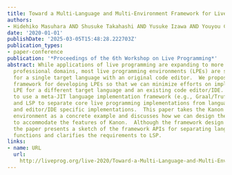 ```yaml
---
title: Toward a Multi-Language and Multi-Environment Framework for Live Programming
authors:
- Hidehiko Masuhara AND Shusuke Takahashi AND Yusuke Izawa AND Youyou Cong
date: '2020-01-01'
publishDate: '2025-03-05T15:48:28.222703Z'
publication_types:
- paper-conference
publication: '*Proceedings of the 6th Workshop on Live Programming*'
abstract: While applications of live programming are expanding to more practical and
  professional domains, most live programming environments (LPEs) are still developed
  for a single target language with an original code editor.  We propose an implementation
  framework for developing LPEs so that we can minimize efforts on implementing an
  LPE for a different target language and an existing code editor/IDE.  Our idea is
  to use a meta-JIT language implementation framework (e.g., Graal/Truffle and RPython)
  and LSP to separate core live programming implementations from language-specific
  and editor/IDE specific implementations.  This paper takes the Kanon live programming
  environment as a concrete example and discusses how we can design the framework
  to accommodate the features of Kanon.  Although the framework design is still underway,
  the paper presents a sketch of the framework APIs for separating language-specific
  functions and clarifies the requirements to LSP.
links:
- name: URL
  url: 
    http://liveprog.org/live-2020/Toward-a-Multi-Language-and-Multi-Environment-Framework-for-Live-Programming/
---
```

